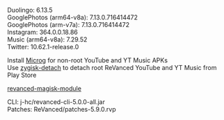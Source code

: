 Duolingo: 6.13.5  
GooglePhotos (arm64-v8a): 7.13.0.716414472  
GooglePhotos (arm-v7a): 7.13.0.716414472  
Instagram: 364.0.0.18.86  
Music (arm64-v8a): 7.29.52  
Twitter: 10.62.1-release.0  

Install [Microg](https://github.com/ReVanced/GmsCore/releases) for non-root YouTube and YT Music APKs  
Use [zygisk-detach](https://github.com/j-hc/zygisk-detach) to detach root ReVanced YouTube and YT Music from Play Store  

[revanced-magisk-module](https://github.com/j-hc/revanced-magisk-module)
  
CLI: j-hc/revanced-cli-5.0.0-all.jar  
Patches: ReVanced/patches-5.9.0.rvp    
